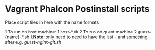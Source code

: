 # Vagrant Phalcon Postinstall scripts

Place script files in here with the name formats

1.To run on host machine:
  1.host-\*.sh
2.To run on quest machine
  2.guest-{name}-\*.sh
    1.**Note:** only need to need to have the last - and something after e.g. *guest-nginx-git.sh*
